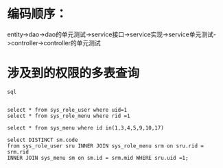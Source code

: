 # 编码顺序：
entity->dao->dao的单元测试->service接口->service实现->service单元测试->controller->controller的单元测试


# 涉及到的权限的多表查询


```
sql


select * from sys_role_user where uid=1
select * from sys_role_menu where rid =1

select * from sys_menu where id in(1,3,4,5,9,10,17)

select DISTINCT sm.code
from sys_role_user sru INNER JOIN sys_role_menu srm on sru.rid = srm.rid
INNER JOIN sys_menu sm on sm.id = srm.mid WHERE sru.uid =1;

```
